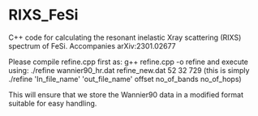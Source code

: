 # RIXS_FeSi
C++ code for calculating the resonant inelastic Xray scattering (RIXS) spectrum of FeSi. Accompanies arXiv:2301.02677

Please compile refine.cpp first as:
g++ refine.cpp -o refine
and execute using:
./refine wannier90_hr.dat refine_new.dat 52 32 729
(this is simply ./refine 'In_file_name' 'out_file_name' offset no_of_bands no_of_hops)

This will ensure that we store the Wannier90 data in a modified format suitable for easy handling.
